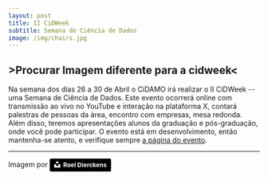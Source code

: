 ```yaml
---
layout: post
title: II CiDWeek
subtitle: Semana de Ciência de Dados
image: /img/chairs.jpg
---
```


## >Procurar Imagem diferente para a cidweek<

Na semana dos dias 26 a 30 de Abril o CiDAMO irá realizar o II CiDWeek -- uma Semana de Ciência de Dados.
Este evento ocorrerá online com transmissão ao vivo no YouTube e interação na plataforma X, contará palestras de pessoas da área, encontro com empresas, mesa redonda. Além disso, teremos apresentações alunos da graduação e pós-graduação, onde você pode participar.
O evento está em desenvolvimento, então mantenha-se atento, e verifique sempre [a página do evento](/II-CiDWeek/).

---

Imagem por <a style="background-color:black;color:white;text-decoration:none;padding:4px 6px;font-family:-apple-system, BlinkMacSystemFont, &quot;San Francisco&quot;, &quot;Helvetica Neue&quot;, Helvetica, Ubuntu, Roboto, Noto, &quot;Segoe UI&quot;, Arial, sans-serif;font-size:12px;font-weight:bold;line-height:1.2;display:inline-block;border-radius:3px" href="https://unsplash.com/@roeldierckens?utm_medium=referral&amp;utm_campaign=photographer-credit&amp;utm_content=creditBadge" target="_blank" rel="noopener noreferrer" title="Download free do whatever you want high-resolution photos from Roel Dierckens"><span style="display:inline-block;padding:2px 3px"><svg xmlns="http://www.w3.org/2000/svg" style="height:12px;width:auto;position:relative;vertical-align:middle;top:-2px;fill:white" viewBox="0 0 32 32"><title>unsplash-logo</title><path d="M10 9V0h12v9H10zm12 5h10v18H0V14h10v9h12v-9z"></path></svg></span><span style="display:inline-block;padding:2px 3px">Roel Dierckens</span></a>
